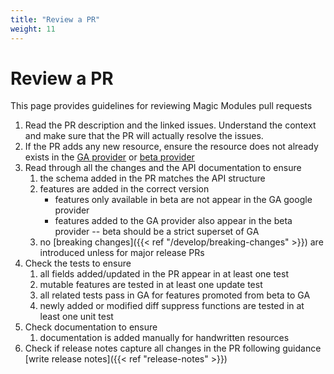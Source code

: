 ```yaml
---
title: "Review a PR"
weight: 11
---
```


# Review a PR

This page provides guidelines for reviewing Magic Modules pull requests

1. Read the PR description and the linked issues. Understand the context and make sure that the PR will actually resolve the issues.
2. If the PR adds any new resource, ensure the resource does not already exists in the [GA provider](https://github.com/hashicorp/terraform-provider-google) or [beta provider](https://github.com/hashicorp/terraform-provider-google-beta)
1. Read through all the changes and the API documentation to ensure
   1. the schema added in the PR matches the API structure
   1. features are added in the correct version 
      * features only available in beta are not appear in the GA google provider
      * features added to the GA provider also appear in the beta provider -- beta should be a strict superset of GA 
   1. no [breaking changes]({{< ref "/develop/breaking-changes" >}}) are introduced unless for major release PRs
1. Check the tests to ensure
   1. all fields added/updated in the PR appear in at least one test 
   1. mutable features are tested in at least one update test
   1. all related tests pass in GA for features promoted from beta to GA
   1. newly added or modified diff suppress functions are tested in at least one unit test
1. Check documentation to ensure
   1. documentation is added manually for handwritten resources
1. Check if release notes capture all changes in the PR following guidance [write release notes]({{< ref "release-notes" >}})




